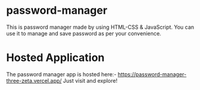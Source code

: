 # password-manager

This is password manager made by using HTML-CSS & JavaScript.
You can use it to manage and save password as per your convenience.

# Hosted Application
The password manager app is hosted here:- https://password-manager-three-zeta.vercel.app/
Just visit and explore!
